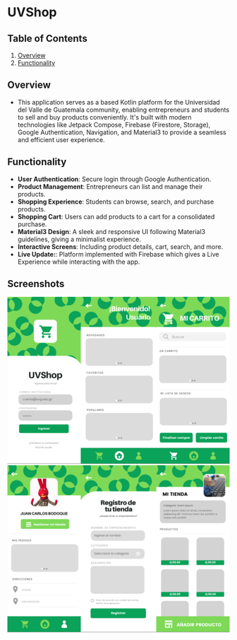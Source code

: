 # UVShop

## Table of Contents
1. [Overview](#overview)
2. [Functionality](#functionality)

## Overview
- This application serves as a based Kotlin platform for the Universidad del Valle de Guatemala community, enabling entrepreneurs and students to sell and buy products conveniently. It's built with modern technologies like Jetpack Compose, Firebase (Firestore, Storage), Google Authentication, Navigation, and Material3 to provide a seamless and efficient user experience.

## Functionality
- **User Authentication**: Secure login through Google Authentication.
- **Product Management**: Entrepreneurs can list and manage their products.
- **Shopping Experience**: Students can browse, search, and purchase products.
- **Shopping Cart**: Users can add products to a cart for a consolidated purchase.
- **Material3 Design**: A sleek and responsive UI following Material3 guidelines, giving a minimalist experience.
- **Interactive Screens**: Including product details, cart, search, and more.
- **Live Update:**: Platform implemented with Firebase which gives a Live Experience while interacting with the app.

## Screenshots
![Screenshot of the App](/ShowGit1.png)
![Screenshot of the App](/ShowGit2.png)
